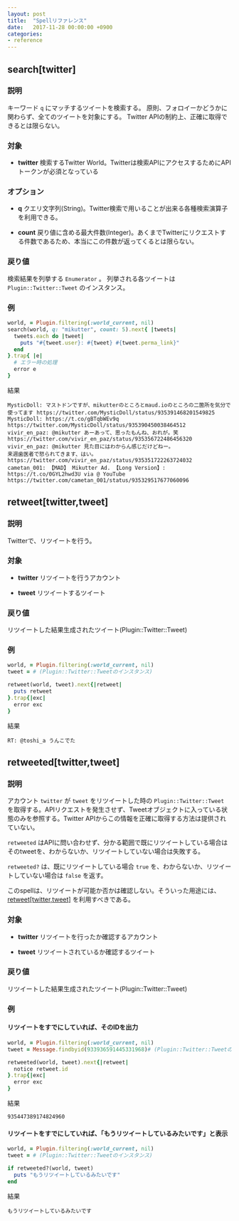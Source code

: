 ```yaml
---
layout: post
title:  "Spellリファレンス"
date:   2017-11-28 00:00:00 +0900
categories:
- reference
---
```

## <a id="search-twitter"></a>search[twitter]

### 説明

キーワード `q` にマッチするツイートを検索する。
原則、フォロイーかどうかに関わらず、全てのツイートを対象にする。
Twitter APIの制約上、正確に取得できるとは限らない。

### 対象


- **twitter** 検索するTwitter World。Twitterは検索APIにアクセスするためにAPIトークンが必須となっている



### オプション


- **q** クエリ文字列(String)。Twitter検索で用いることが出来る各種検索演算子を利用できる。

- **count** 戻り値に含める最大件数(Integer)。あくまでTwitterにリクエストする件数であるため、本当にこの件数が返ってくるとは限らない。



### 戻り値

検索結果を列挙する `Enumerator` 。
列挙される各ツイートは `Plugin::Twitter::Tweet` のインスタンス。

### 例


```ruby
world, = Plugin.filtering(:world_current, nil)
search(world, q: "mikutter", count: 5).next{ |tweets|
  tweets.each do |tweet|
    puts "#{tweet.user}: #{tweet} #{tweet.perma_link}"
  end
}.trap{ |e|
  # エラー時の処理
  error e
}
```
結果
```
MysticDoll: マストドンですが、mikutterのところとmaud.ioのところの二箇所を気分で使ってます https://twitter.com/MysticDoll/status/935391468201549825
MysticDoll: https://t.co/gBTqbWEv9q https://twitter.com/MysticDoll/status/935390450038464512
vivir_en_paz: @mikutter あーあって、思ったもんね、おれが。笑 https://twitter.com/vivir_en_paz/status/935356722486456320
vivir_en_paz: @mikutter 見た目にはわからん感じだけどねー。
来週歯医者で怒られてきます、はい。 https://twitter.com/vivir_en_paz/status/935351722263724032
cametan_001: 【MAD】 Mikutter Ad. 【Long Version】: https://t.co/0GYL2hwd3U via @ YouTube https://twitter.com/cametan_001/status/935329517677060096
```
## <a id="retweet-twitter-tweet"></a>retweet[twitter,tweet]

### 説明

Twitterで、リツイートを行う。

### 対象


- **twitter** リツイートを行うアカウント

- **tweet** リツイートするツイート



### 戻り値

リツイートした結果生成されたツイート(Plugin::Twitter::Tweet)

### 例


```ruby
world, = Plugin.filtering(:world_current, nil)
tweet = # (Plugin::Twitter::Tweetのインスタンス)

retweet(world, tweet).next{|retweet|
  puts retweet
}.trap{|exc|
  error exc
}
```
結果
```
RT: @toshi_a うんこでた
```
## <a id="retweeted-twitter-tweet"></a>retweeted[twitter,tweet]

### 説明

アカウント `twitter` が `tweet` をリツイートした時の `Plugin::Twitter::Tweet` を取得する。APIリクエストを発生させず、Tweetオブジェクトに入っている状態のみを参照する。Twitter APIからこの情報を正確に取得する方法は提供されていない。

`retweeted` はAPIに問い合わせず、分かる範囲で既にリツイートしている場合はそのtweetを、わからないか、リツイートしていない場合は失敗する。

`retweeted?` は、既にリツイートしている場合 `true` を、わからないか、リツイートしていない場合は `false` を返す。

このspellは、リツイートが可能か否かは確認しない。そういった用途には、 [retweet[twitter,tweet]](#retweet-twitter-tweet) を利用すべきである。

### 対象


- **twitter** リツイートを行ったか確認するアカウント

- **tweet** リツイートされているか確認するツイート



### 戻り値

リツイートした結果生成されたツイート(Plugin::Twitter::Tweet)

### 例



#### リツイートをすでにしていれば、そのIDを出力
```ruby
world, = Plugin.filtering(:world_current, nil)
tweet = Message.findbyid(933936591445331968)# (Plugin::Twitter::Tweetのインスタンス)

retweeted(world, tweet).next{|retweet|
  notice retweet.id
}.trap{|exc|
  error exc
}
```
結果
```
935447389174824960
```


#### リツイートをすでにしていれば、「もうリツイートしているみたいです」と表示
```ruby
world, = Plugin.filtering(:world_current, nil)
tweet = # (Plugin::Twitter::Tweetのインスタンス)

if retweeted?(world, tweet)
  puts "もうリツイートしているみたいです"
end
```
結果
```
もうリツイートしているみたいです
```

